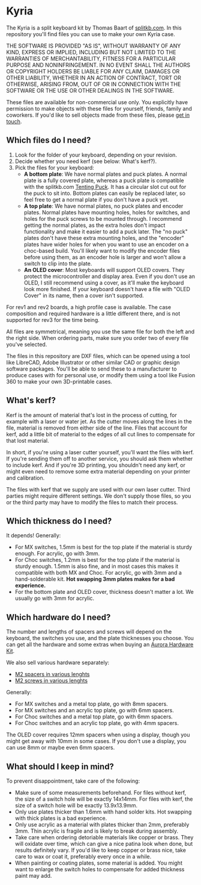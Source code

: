 # Kyria

The Kyria is a split keyboard kit by Thomas Baart of [splitkb.com](https://splitkb.com). In this repository you'll find files you can use to make your own Kyria case.

THE SOFTWARE IS PROVIDED "AS IS", WITHOUT WARRANTY OF ANY KIND, EXPRESS OR IMPLIED, INCLUDING BUT NOT LIMITED TO THE WARRANTIES OF MERCHANTABILITY, FITNESS FOR A PARTICULAR PURPOSE AND NONINFRINGEMENT. IN NO EVENT SHALL THE AUTHORS OR COPYRIGHT HOLDERS BE LIABLE FOR ANY CLAIM, DAMAGES OR OTHER LIABILITY, WHETHER IN AN ACTION OF CONTRACT, TORT OR OTHERWISE, ARISING FROM, OUT OF OR IN CONNECTION WITH THE SOFTWARE OR THE USE OR OTHER DEALINGS IN THE SOFTWARE.

These files are available for non-commercial use only. You explicitly have permission to make objects with these files for yourself, friends, family and coworkers. If you'd like to sell objects made from these files, please [get in touch](mailto:support@splitkb.com?subject=Aurora%20case%20licensing).

## Which files do I need?

1. Look for the folder of your keyboard, depending on your revision.
2. Decide whether you need kerf (see below: What's kerf?).
3. Pick the files for your keyboard:
    - **A bottom plate**: We have normal plates and puck plates. A normal plate is a fully covered plate, whereas a puck plate is compatible with the splitkb.com [Tenting Puck](https://splitkb.com/products/tenting-puck). It has a circular slot cut out for the puck to sit into. Bottom plates can easily be replaced later, so feel free to get a normal plate if you don't have a puck yet.
    - **A top plate**: We have normal plates, no puck plates and encoder plates. Normal plates have mounting holes, holes for switches, and holes for the puck screws to be mounted through. I recommend getting the normal plates, as the extra holes don't impact functionality and make it easier to add a puck later. The "no puck" plates don't have these extra mounting holes, and the "encoder" plates have wider holes for when you want to use an encoder on a choc-based build. You'll likely want to modify the encoder files before using them, as an encoder hole is larger and won't allow a switch to clip into the plate.
    - **An OLED cover**: Most keyboards will support OLED covers. They protect the microcontroller and display area. Even if you don't use an OLED, I still recommend using a cover, as it'll make the keyboard look more finished. If your keyboard doesn't have a file with "OLED Cover" in its name, then a cover isn't supported.

For rev1 and rev2 boards, a high profile case is available. The case composition and required hardware is a little different there, and is not supported for rev3 for the time being.

All files are symmetrical, meaning you use the same file for both the left and the right side. When ordering parts, make sure you order two of every file you've selected.

The files in this repository are DXF files, which can be opened using a tool like LibreCAD, Adobe Illustrator or other similar CAD or graphic design software packages. You'll be able to send these to a manufacturer to produce cases with for personal use, or modify them using a tool like Fusion 360 to make your own 3D-printable cases.

## What's kerf?

Kerf is the amount of material that's lost in the process of cutting, for example with a laser or water jet. As the cutter moves along the lines in the file, material is removed from either side of the line. Files that account for kerf, add a little bit of material to the edges of all cut lines to compensate for that lost material.

In short, if you're using a laser cutter yourself, you'll want the files with kerf. If you're sending them off to another service, you should ask them whether to include kerf. And if you're 3D printing, you shouldn't need any kerf, or might even need to remove some extra material depending on your printer and calibration.

The files with kerf that we supply are used with our own laser cutter. Third parties might require different settings. We don't supply those files, so you or the third party may have to modify the files to match their process.

## Which thickness do I need?

It depends! Generally:

- For MX switches, 1.5mm is best for the top plate if the material is sturdy enough. For acrylic, go with 3mm.
- For Choc switches, 1.2mm is best for the top plate if the material is sturdy enough. 1.5mm is also fine, and in most cases this makes it compatible with both MX and Choc. For acrylic, go with 3mm and a hand-solderable kit. **Hot swapping 3mm plates makes for a bad experience.**
- For the bottom plate and OLED cover, thickness doesn't matter a lot. We usually go with 3mm for acrylic.

## Which hardware do I need?

The number and lengths of spacers and screws will depend on the keyboard, the switches you use, and the plate thicknesses you choose. You can get all the hardware and some extras when buying an [Aurora Hardware Kit](https://splitkb.com/products/aurora-low-profile-case-hardware-kit).

We also sell various hardware separately:

- [M2 spacers in various lenghts](https://splitkb.com/products/brass-m2-spacers)
- [M2 screws in various lenghts](https://splitkb.com/products/m2-screws)

Generally:

- For MX switches and a metal top plate, go with 8mm spacers.
- For MX switches and an acrylic top plate, go with 6mm spacers.
- For Choc switches and a metal top plate, go with 6mm spacers.
- For Choc switches and an acrylic top plate, go with 4mm spacers.

The OLED cover requires 12mm spacers when using a display, though you might get away with 10mm in some cases. If you don't use a display, you can use 8mm or maybe even 6mm spacers.

## What should I keep in mind?

To prevent disappointment, take care of the following:

- Make sure of some measurements beforehand. For files without kerf, the size of a switch hole will be exactly 14x14mm. For files with kerf, the size of a switch hole will be exactly 13.9x13.9mm.
- Only use plates thicker than 1.6mm with hand solder kits. Hot swapping with thick plates is a bad experience.
- Only use acrylic as a material with plates thicker than 2mm, preferably 3mm. Thin acrylic is fragile and is likely to break during assembly.
- Take care when ordering detoriable materials like copper or brass. They will oxidate over time, which can give a nice patina look when done, but results definitely vary. If you'd like to keep copper or brass nice, take care to wax or coat it, preferably every once in a while.
- When painting or coating plates, some material is added. You might want to enlarge the switch holes to compensate for added thickness paint may add.
